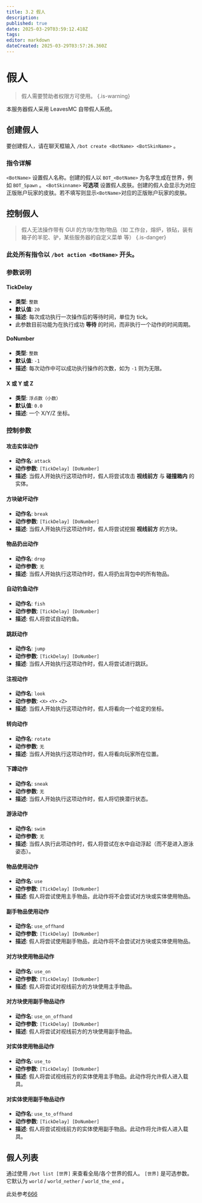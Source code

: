 ```yaml
---
title: 3.2 假人
description: 
published: true
date: 2025-03-29T03:59:12.418Z
tags: 
editor: markdown
dateCreated: 2025-03-29T03:57:26.360Z
---
```


# 假人
> 假人需要赞助者权限方可使用。
{.is-warning}

本服务器假人采用 LeavesMC 自带假人系统。
## 创建假人
要创建假人，请在聊天框输入
`/bot create <BotName> <BotSkinName>` 。
### 指令详解
`<BotName>` 设置假人名称。创建的假人以 `BOT_<BotName>` 为名字生成在世界，例如 `BOT_Spawn` 。
`<BotSkinname>` **可选项** 设置假人皮肤。创建的假人会显示为对应正版账户玩家的皮肤。若不填写则显示`<BotName>`对应的正版账户玩家的皮肤。

## 控制假人

> 假人无法操作带有 GUI 的方块/生物/物品（如 工作台，熔炉，铁砧，装有箱子的羊驼、驴，某些服务器的自定义菜单 等）
{.is-danger}

### 此处所有指令以 `/bot action <BotName>` 开头。

### 参数说明
#### TickDelay

- **类型**: `整数`
- **默认值**: `20`
- **描述**: 每次成功执行一次操作后的等待时间，单位为 tick。
- 此参数目前功能为在执行成功 **等待** 的时间，而非执行一个动作的时间周期。

#### DoNumber

- **类型**: `整数`
- **默认值**: `-1`
- **描述**: 每次动作中可以成功执行操作的次数，如为 `-1` 则为无限。

#### X 或 Y 或 Z

- **类型**: `浮点数（小数）`
- **默认值**: `0.0`
- **描述**: 一个 X/Y/Z 坐标。

### 控制参数
#### 攻击实体动作

- **动作名**: `attack`
- **动作参数**: `[TickDelay] [DoNumber]`
- **描述**: 当假人开始执行这项动作时，假人将尝试攻击 **视线前方** 与 **碰撞箱内** 的实体。

#### 方块破坏动作

- **动作名**: `break`
- **动作参数**: `[TickDelay] [DoNumber]`
- **描述**: 当假人开始执行这项动作时，假人将尝试挖掘 **视线前方** 的方块。

#### 物品扔出动作

- **动作名**: `drop`
- **动作参数**: `无`
- **描述**: 当假人开始执行这项动作时，假人将扔出背包中的所有物品。

#### 自动钓鱼动作

- **动作名**: `fish`
- **动作参数**: `[TickDelay] [DoNumber]`
- **描述**: 假人将尝试自动钓鱼。

#### 跳跃动作

- **动作名**: `jump`
- **动作参数**: `[TickDelay] [DoNumber]`
- **描述**: 当假人开始执行这项动作时，假人将尝试进行跳跃。

#### 注视动作

- **动作名**: `look`
- **动作参数**: `<X>` `<Y>` `<Z>`
- **描述**: 当假人开始执行这项动作时，假人将看向一个给定的坐标。

#### 转向动作

- **动作名**: `rotate`
- **动作参数**: `无`
- **描述**: 当假人开始执行这项动作时，假人将看向玩家所在位置。

#### 下蹲动作

- **动作名**: `sneak`
- **动作参数**: `无`
- **描述**: 当假人开始执行这项动作时，假人将切换潜行状态。

#### 游泳动作

- **动作名**: `swim`
- **动作参数**: `无`
- **描述**: 当假人执行此项动作时，假人将尝试在水中自动浮起（而不是进入游泳姿态）。

#### 物品使用动作

- **动作名**: `use`
- **动作参数**: `[TickDelay] [DoNumber]`
- **描述**: 假人将尝试使用主手物品，此动作将不会尝试对方块或实体使用物品。

#### 副手物品使用动作

- **动作名**: `use_offhand`
- **动作参数**: `[TickDelay] [DoNumber]`
- **描述**: 假人将尝试使用副手物品，此动作将不会尝试对方块或实体使用物品。

#### 对方块使用物品动作

- **动作名**: `use_on`
- **动作参数**: `[TickDelay] [DoNumber]`
- **描述**: 假人将尝试对视线前方的方块使用主手物品。

#### 对方块使用副手物品动作

- **动作名**: `use_on_offhand`
- **动作参数**: `[TickDelay] [DoNumber]`
- **描述**: 假人将尝试对视线前方的方块使用副手物品。

#### 对实体使用物品动作

- **动作名**: `use_to`
- **动作参数**: `[TickDelay] [DoNumber]`
- **描述**: 假人将尝试视线前方的实体使用主手物品。此动作将允许假人进入载具。

#### 对实体使用副手物品动作

- **动作名**: `use_to_offhand`
- **动作参数**: `[TickDelay] [DoNumber]`
- **描述**: 假人将尝试视线前方的实体使用副手物品。此动作将允许假人进入载具。

## 假人列表

通过使用 `/bot list [世界]` 来查看全局/各个世界的假人。
`[世界]` 是可选参数。它默认为 `world` / `world_nether` / `world_the_end` 。

此处参考[666](http://baidu.com/favicon.ico)


